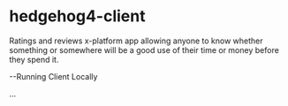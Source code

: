 # hedgehog4-client
Ratings and reviews x-platform app allowing anyone to know whether something or somewhere will be a good use of their time or money before they spend it.

--Running Client Locally

...